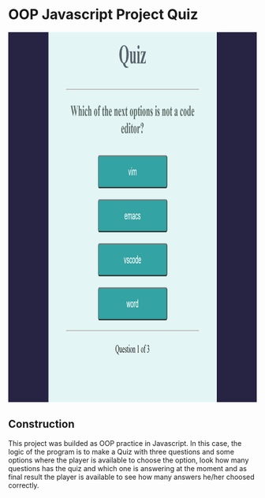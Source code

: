 # OOP Javascript Project Quiz

<img src="./images/oop-javascript_project.png" width=930; height=750; alt="javascript-image">

## Construction
This project was builded as OOP practice in Javascript. In this case, the logic of the program is to make a Quiz with three questions and some options where the player is available to choose the option, look how many questions has the quiz and which one is answering at the moment and as final result the player is available to see how many answers he/her choosed correctly.

